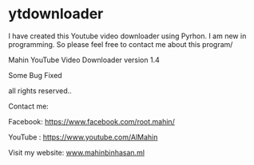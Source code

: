 # ytdownloader
I have created this Youtube video downloader using Pyrhon. I am new in programming. So please feel free to contact me about this program/

Mahin YouTube Video Downloader version 1.4

Some Bug Fixed


all rights reserved..

Contact me:

Facebook: https://www.facebook.com/root.mahin/

YouTube : https://www.youtube.com/AlMahin

Visit my website: www.mahinbinhasan.ml
